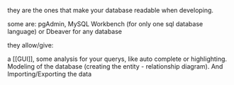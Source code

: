 they are the ones that make your database readable when developing.

some are: pgAdmin, MySQL Workbench (for only one sql database language) or Dbeaver for any database

they allow/give:

a [[GUI]], some analysis for your querys, like auto complete or highlighting. Modeling of the database (creating the entity - relationship diagram). And Importing/Exporting the data
